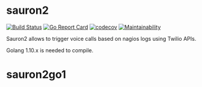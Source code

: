 # sauron2

[![Build Status](https://travis-ci.org/axamon/sauron2.svg?branch=master)](https://travis-ci.org/axamon/sauron2)
[![Go Report Card](https://goreportcard.com/badge/github.com/axamon/sauron2)](https://goreportcard.com/report/github.com/axamon/sauron2)
[![codecov](https://codecov.io/gh/axamon/sauron2/branch/master/graph/badge.svg)](https://codecov.io/gh/axamon/sauron2)
[![Maintainability](https://api.codeclimate.com/v1/badges/68a28c31e0d6dafeec98/maintainability)](https://codeclimate.com/github/axamon/sauron2/maintainability)

Sauron2 allows to trigger voice calls based on nagios logs using Twilio APIs.

Golang 1.10.x is needed to compile.
# sauron2go1
